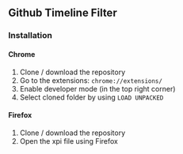 ## Github Timeline Filter

### Installation

#### Chrome
1. Clone / download the repository
2. Go to the extensions: `chrome://extensions/`
3. Enable developer mode (in the top right corner)
4. Select cloned folder by using `LOAD UNPACKED`

#### Firefox
1. Clone / download the repository
2. Open the xpi file using Firefox
